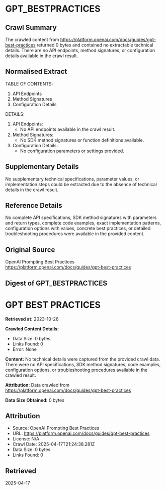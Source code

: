 # GPT_BESTPRACTICES

## Crawl Summary
The crawled content from https://platform.openai.com/docs/guides/gpt-best-practices returned 0 bytes and contained no extractable technical details. There are no API endpoints, method signatures, or configuration details available in the crawl result.

## Normalised Extract
TABLE OF CONTENTS:
1. API Endpoints
2. Method Signatures
3. Configuration Details

DETAILS:
1. API Endpoints:
   - No API endpoints available in the crawl result.
2. Method Signatures:
   - No SDK method signatures or function definitions available.
3. Configuration Details:
   - No configuration parameters or settings provided.

## Supplementary Details
No supplementary technical specifications, parameter values, or implementation steps could be extracted due to the absence of technical details in the crawl result.

## Reference Details
No complete API specifications, SDK method signatures with parameters and return types, complete code examples, exact implementation patterns, configuration options with values, concrete best practices, or detailed troubleshooting procedures were available in the provided content.

## Original Source
OpenAI Prompting Best Practices
https://platform.openai.com/docs/guides/gpt-best-practices

## Digest of GPT_BESTPRACTICES

# GPT BEST PRACTICES

**Retrieved at:** 2023-10-26

**Crawled Content Details:**
- Data Size: 0 bytes
- Links Found: 0
- Error: None

**Content:**
No technical details were captured from the provided crawl data. There were no API specifications, SDK method signatures, code examples, configuration options, or troubleshooting procedures available in the crawled result.

**Attribution:**
Data crawled from https://platform.openai.com/docs/guides/gpt-best-practices

**Data Size Obtained:** 0 bytes

## Attribution
- Source: OpenAI Prompting Best Practices
- URL: https://platform.openai.com/docs/guides/gpt-best-practices
- License: N/A
- Crawl Date: 2025-04-17T21:24:38.281Z
- Data Size: 0 bytes
- Links Found: 0

## Retrieved
2025-04-17
